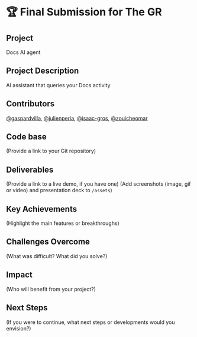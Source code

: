 # 🏆 Final Submission for The GR

## Project
Docs AI agent

## Project Description
AI assistant that queries your Docs activity


## Contributors
<a href="https://github.com/gaspardvilla">@gaspardvilla</a>, <a href="https://github.com/julienperia">@julienperia</a>, <a href="https://github.com/isaac">@isaac-gros</a>, <a href="https://github.com/zouicheomar">@zouicheomar</a>

## Code base
(Provide a link to your Git repository)

## Deliverables 
(Provide a link to a live demo, if you have one)
(Add screenshots (image, gif or video) and presentation deck to `/assets`)

## Key Achievements
(Highlight the main features or breakthroughs)

## Challenges Overcome
(What was difficult? What did you solve?)

## Impact
(Who will benefit from your project?)

## Next Steps
(If you were to continue, what next steps or developments would you envision?)
